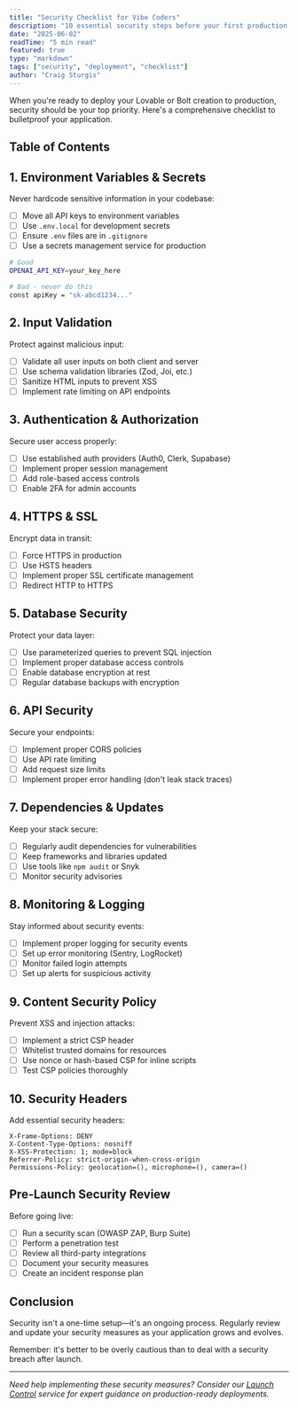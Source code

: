 ```yaml
---
title: "Security Checklist for Vibe Coders"
description: "10 essential security steps before your first production deploy"
date: "2025-06-02"
readTime: "5 min read"
featured: true
type: "markdown"
tags: ["security", "deployment", "checklist"]
author: "Craig Sturgis"
---
```


When you're ready to deploy your Lovable or Bolt creation to production, security should be your top priority. Here's a comprehensive checklist to bulletproof your application.

## Table of Contents

## 1. Environment Variables & Secrets

Never hardcode sensitive information in your codebase:

- [ ] Move all API keys to environment variables
- [ ] Use `.env.local` for development secrets
- [ ] Ensure `.env` files are in `.gitignore`
- [ ] Use a secrets management service for production

```bash
# Good
OPENAI_API_KEY=your_key_here

# Bad - never do this
const apiKey = "sk-abcd1234..."
```

## 2. Input Validation

Protect against malicious input:

- [ ] Validate all user inputs on both client and server
- [ ] Use schema validation libraries (Zod, Joi, etc.)
- [ ] Sanitize HTML inputs to prevent XSS
- [ ] Implement rate limiting on API endpoints

## 3. Authentication & Authorization

Secure user access properly:

- [ ] Use established auth providers (Auth0, Clerk, Supabase)
- [ ] Implement proper session management
- [ ] Add role-based access controls
- [ ] Enable 2FA for admin accounts

## 4. HTTPS & SSL

Encrypt data in transit:

- [ ] Force HTTPS in production
- [ ] Use HSTS headers
- [ ] Implement proper SSL certificate management
- [ ] Redirect HTTP to HTTPS

## 5. Database Security

Protect your data layer:

- [ ] Use parameterized queries to prevent SQL injection
- [ ] Implement proper database access controls
- [ ] Enable database encryption at rest
- [ ] Regular database backups with encryption

## 6. API Security

Secure your endpoints:

- [ ] Implement proper CORS policies
- [ ] Use API rate limiting
- [ ] Add request size limits
- [ ] Implement proper error handling (don't leak stack traces)

## 7. Dependencies & Updates

Keep your stack secure:

- [ ] Regularly audit dependencies for vulnerabilities
- [ ] Keep frameworks and libraries updated
- [ ] Use tools like `npm audit` or Snyk
- [ ] Monitor security advisories

## 8. Monitoring & Logging

Stay informed about security events:

- [ ] Implement proper logging for security events
- [ ] Set up error monitoring (Sentry, LogRocket)
- [ ] Monitor failed login attempts
- [ ] Set up alerts for suspicious activity

## 9. Content Security Policy

Prevent XSS and injection attacks:

- [ ] Implement a strict CSP header
- [ ] Whitelist trusted domains for resources
- [ ] Use nonce or hash-based CSP for inline scripts
- [ ] Test CSP policies thoroughly

## 10. Security Headers

Add essential security headers:

```nginx
X-Frame-Options: DENY
X-Content-Type-Options: nosniff
X-XSS-Protection: 1; mode=block
Referrer-Policy: strict-origin-when-cross-origin
Permissions-Policy: geolocation=(), microphone=(), camera=()
```

## Pre-Launch Security Review

Before going live:

- [ ] Run a security scan (OWASP ZAP, Burp Suite)
- [ ] Perform a penetration test
- [ ] Review all third-party integrations
- [ ] Document your security measures
- [ ] Create an incident response plan

## Conclusion

Security isn't a one-time setup—it's an ongoing process. Regularly review and update your security measures as your application grows and evolves.

Remember: it's better to be overly cautious than to deal with a security breach after launch.

---

_Need help implementing these security measures? Consider our [Launch Control](/launch-control) service for expert guidance on production-ready deployments._
